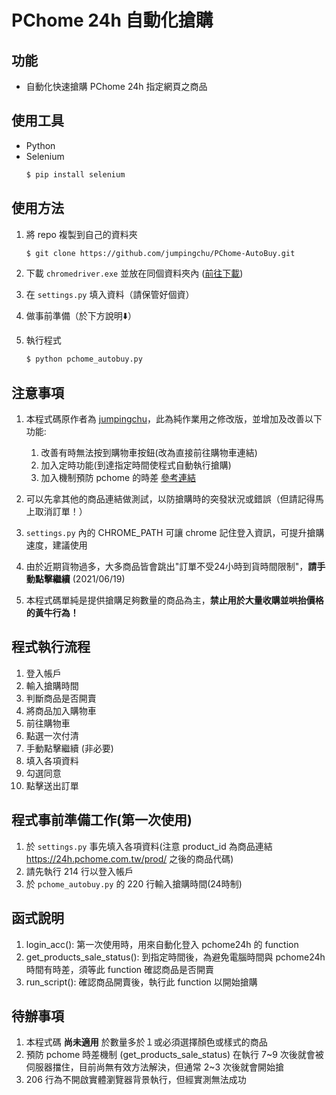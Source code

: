 # PChome 24h 自動化搶購

## 功能

* 自動化快速搶購 PChome 24h 指定網頁之商品

## 使用工具

* Python
* Selenium
    ```bash
    $ pip install selenium
    ```

## 使用方法

1. 將 repo 複製到自己的資料夾
    ```bash
    $ git clone https://github.com/jumpingchu/PChome-AutoBuy.git
    ```

2. 下載 `chromedriver.exe` 並放在同個資料夾內 ([前往下載](http://chromedriver.storage.googleapis.com/index.html))
   
3. 在 `settings.py` 填入資料（請保管好個資）

4. 做事前準備（於下方說明⬇️）
   
5. 執行程式
    ```bash
    $ python pchome_autobuy.py
    ```

## 注意事項
1. 本程式碼原作者為 [jumpingchu](https://github.com/jumpingchu/PChome-AutoBuy)，此為純作業用之修改版，並增加及改善以下功能:
    1. 改善有時無法按到購物車按鈕(改為直接前往購物車連結)
    2. 加入定時功能(到達指定時間使程式自動執行搶購)
    3. 加入機制預防 pchome 的時差 [參考連結](https://blog.jiatool.com/posts/pchome_spider01/)

2. 可以先拿其他的商品連結做測試，以防搶購時的突發狀況或錯誤（但請記得馬上取消訂單！）
   
3. `settings.py` 內的 CHROME_PATH 可讓 chrome 記住登入資訊，可提升搶購速度，建議使用

4. 由於近期貨物過多，大多商品皆會跳出"訂單不受24小時到貨時間限制"，**請手動點擊繼續** (2021/06/19)

5. 本程式碼單純是提供搶購足夠數量的商品為主，**禁止用於大量收購並哄抬價格的黃牛行為！**

## 程式執行流程
1. 登入帳戶
2. 輸入搶購時間
3. 判斷商品是否開賣
4. 將商品加入購物車
5. 前往購物車
6. 點選一次付清
7. 手動點擊繼續 (非必要)
8. 填入各項資料
9. 勾選同意
10. 點擊送出訂單

## 程式事前準備工作(第一次使用)
1. 於 `settings.py` 事先填入各項資料(注意 product_id 為商品連結 https://24h.pchome.com.tw/prod/ 之後的商品代碼)
2. 請先執行 214 行以登入帳戶
3. 於 `pchome_autobuy.py` 的 220 行輸入搶購時間(24時制)

## 函式說明
1. login_acc(): 第一次使用時，用來自動化登入 pchome24h 的 function
2. get_products_sale_status(): 到指定時間後，為避免電腦時間與 pchome24h 時間有時差，須等此 function 確認商品是否開賣
3. run_script(): 確認商品開賣後，執行此 function 以開始搶購

## 待辦事項
1. 本程式碼 **尚未適用** 於數量多於１或必須選擇顏色或樣式的商品
2. 預防 pchome 時差機制 (get_products_sale_status) 在執行 7\~9 次後就會被伺服器擋住，目前尚無有效方法解決，但通常 2\~3 次後就會開始搶
3. 206 行為不開啟實體瀏覽器背景執行，但經實測無法成功
